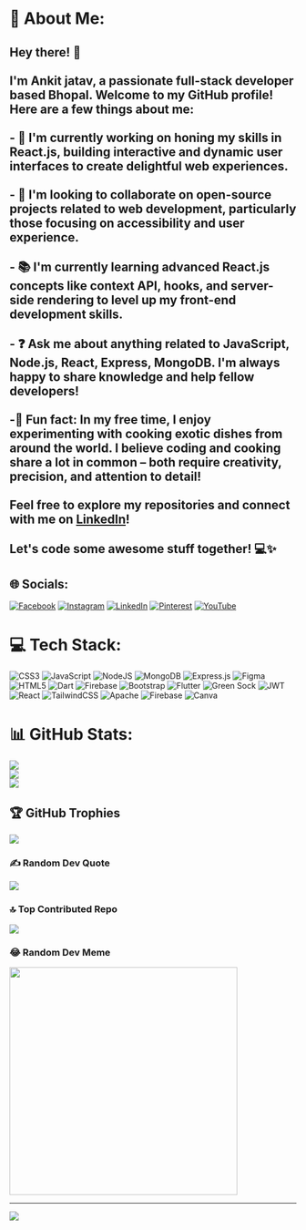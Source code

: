 # 💫 About Me:
## Hey there! 👋<br><br>I'm Ankit jatav, a passionate full-stack developer based Bhopal. Welcome to my GitHub profile! Here are a few things about me:<br><br>- 🔨 I'm currently working on honing my skills in React.js, building interactive and dynamic user interfaces to create delightful web experiences.<br>  <br>- 🤝 I'm looking to collaborate on open-source projects related to web development, particularly those focusing on accessibility and user experience.<br><br>- 📚 I'm currently learning advanced React.js concepts like context API, hooks, and server-side rendering to level up my front-end development skills.<br><br>- ❓ Ask me about anything related to JavaScript, Node.js, React, Express, MongoDB. I'm always happy to share knowledge and help fellow developers!<br><br>-🎉 Fun fact: In my free time, I enjoy experimenting with cooking exotic dishes from around the world. I believe coding and cooking share a lot in common – both require creativity, precision, and attention to detail!<br><br>Feel free to explore my repositories and connect with me on [LinkedIn](https://www.linkedin.com/in/ankit-jatav-48b9b8257/)!<br><br>Let's code some awesome stuff together! 💻✨<br>


## 🌐 Socials:
[![Facebook](https://img.shields.io/badge/Facebook-%231877F2.svg?logo=Facebook&logoColor=white)](https://www.facebook.com/people/Ankit_ki_code/100088717605517/?mibextid=qi2Omg) [![Instagram](https://img.shields.io/badge/Instagram-%23E4405F.svg?logo=Instagram&logoColor=white)](https://instagram.com/ankit_ki_code) [![LinkedIn](https://img.shields.io/badge/LinkedIn-%230077B5.svg?logo=linkedin&logoColor=white)](https://www.linkedin.com/in/ankit-jatav-48b9b8257/) [![Pinterest](https://img.shields.io/badge/Pinterest-%23E60023.svg?logo=Pinterest&logoColor=white)](https://pinterest.com/ankitjatav165) [![YouTube](https://img.shields.io/badge/YouTube-%23FF0000.svg?logo=YouTube&logoColor=white)](https://www.youtube.com/@ankit_ki_code)


# 💻 Tech Stack:
![CSS3](https://img.shields.io/badge/css3-%231572B6.svg?style=for-the-badge&logo=css3&logoColor=white) ![JavaScript](https://img.shields.io/badge/javascript-%23323330.svg?style=for-the-badge&logo=javascript&logoColor=%23F7DF1E) ![NodeJS](https://img.shields.io/badge/node.js-6DA55F?style=for-the-badge&logo=node.js&logoColor=white) ![MongoDB](https://img.shields.io/badge/MongoDB-%234ea94b.svg?style=for-the-badge&logo=mongodb&logoColor=white) ![Express.js](https://img.shields.io/badge/express.js-%23404d59.svg?style=for-the-badge&logo=express&logoColor=%2361DAFB) ![Figma](https://img.shields.io/badge/figma-%23F24E1E.svg?style=for-the-badge&logo=figma&logoColor=white) ![HTML5](https://img.shields.io/badge/html5-%23E34F26.svg?style=for-the-badge&logo=html5&logoColor=white) ![Dart](https://img.shields.io/badge/dart-%230175C2.svg?style=for-the-badge&logo=dart&logoColor=white) ![Firebase](https://img.shields.io/badge/firebase-%23039BE5.svg?style=for-the-badge&logo=firebase) ![Bootstrap](https://img.shields.io/badge/bootstrap-%238511FA.svg?style=for-the-badge&logo=bootstrap&logoColor=white) ![Flutter](https://img.shields.io/badge/Flutter-%2302569B.svg?style=for-the-badge&logo=Flutter&logoColor=white) ![Green Sock](https://img.shields.io/badge/green%20sock-88CE02?style=for-the-badge&logo=greensock&logoColor=white) ![JWT](https://img.shields.io/badge/JWT-black?style=for-the-badge&logo=JSON%20web%20tokens) ![React](https://img.shields.io/badge/react-%2320232a.svg?style=for-the-badge&logo=react&logoColor=%2361DAFB) ![TailwindCSS](https://img.shields.io/badge/tailwindcss-%2338B2AC.svg?style=for-the-badge&logo=tailwind-css&logoColor=white) ![Apache](https://img.shields.io/badge/apache-%23D42029.svg?style=for-the-badge&logo=apache&logoColor=white) ![Firebase](https://img.shields.io/badge/Firebase-039BE5?style=for-the-badge&logo=Firebase&logoColor=white) ![Canva](https://img.shields.io/badge/Canva-%2300C4CC.svg?style=for-the-badge&logo=Canva&logoColor=white)
# 📊 GitHub Stats:
![](https://github-readme-stats.vercel.app/api?username=ankitkicode&theme=radical&hide_border=false&include_all_commits=true&count_private=true)<br/>
![](https://github-readme-streak-stats.herokuapp.com/?user=ankitkicode&theme=radical&hide_border=false)<br/>
![](https://github-readme-stats.vercel.app/api/top-langs/?username=ankitkicode&theme=radical&hide_border=false&include_all_commits=true&count_private=true&layout=compact)

## 🏆 GitHub Trophies
![](https://github-profile-trophy.vercel.app/?username=ankitkicode&theme=radical&no-frame=false&no-bg=false&margin-w=4)

### ✍️ Random Dev Quote
![](https://quotes-github-readme.vercel.app/api?type=horizontal&theme=light)

### 🔝 Top Contributed Repo
![](https://github-contributor-stats.vercel.app/api?username=ankitkicode&limit=5&theme=tokyonight&combine_all_yearly_contributions=true)

### 😂 Random Dev Meme
<img src='https://randommeme-five.vercel.app/' style="height: 400px;"/>

---
[![](https://visitcount.itsvg.in/api?id=ankitkicode&icon=0&color=3)](https://visitcount.itsvg.in)

<!-- Proudly created with GPRM ( https://gprm.itsvg.in ) -->
